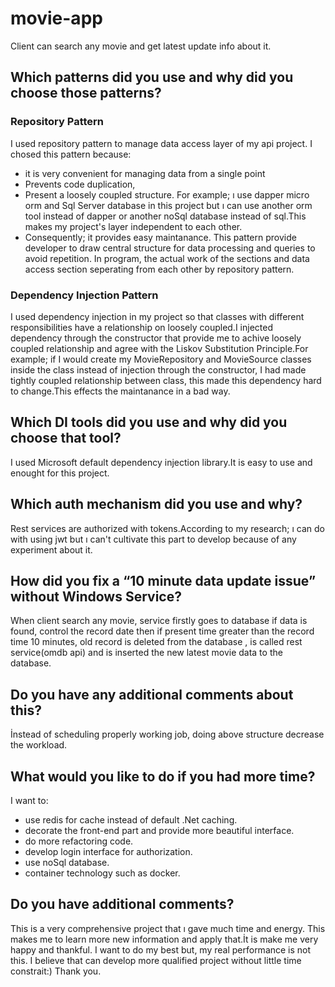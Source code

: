 # movie-app

Client can search any movie and get latest update info about it.

## Which patterns did you use and why did you choose those patterns?

### Repository Pattern

I used repository pattern to manage data access layer of my api project.
I chosed this pattern because:
* it is very convenient for managing data from a single point
* Prevents code duplication,
* Present a loosely coupled structure. For example; ı use dapper micro orm and Sql Server database in this project but 
ı can use another orm tool instead of dapper or another noSql database instead of sql.This makes my project's layer independent to each other.
* Consequently; it provides easy maintanance.
This pattern provide developer to draw central structure for data processing and queries to avoid repetition.
In program, the actual work of the sections and data access section seperating from each other by repository pattern.

### Dependency Injection Pattern

I used dependency injection in my project so that classes with different responsibilities have a relationship on 
loosely coupled.I injected dependency through the constructor that provide me to achive loosely coupled relationship and 
agree with the Liskov Substitution Principle.For example; if I would create my MovieRepository and MovieSource classes inside the class 
instead of injection through the constructor, I had made tightly coupled relationship between class, this made this dependency hard to change.This effects the maintanance in a bad way.
      
## Which DI tools did you use and why did you choose that tool?

 I used Microsoft default dependency injection library.It is easy to use and enought for this project.
 
## Which auth mechanism did you use and why?

Rest services are authorized with tokens.According to my research; ı can do with using jwt but ı can't cultivate this part to develop
because of any experiment about it.

## How did you fix a “10 minute data update issue” without Windows Service?

When client search any movie, service firstly goes to database if data is found, control the record date then
if present time greater than the record time 10 minutes, old record is deleted from the database , is called rest service(omdb api) and  is inserted the new latest movie data to the database.

## Do you have any additional comments about this?

İnstead of scheduling properly working job, doing above structure decrease the workload.

## What would you like to do if you had more time?

I want to: 
* use redis for cache instead of default .Net caching.
* decorate the front-end part and provide more beautiful interface.
* do more refactoring code.
* develop login interface for authorization.
* use noSql database.
* container technology such as docker.

## Do you have additional comments?

This is a very comprehensive project that ı gave much time and energy. This makes me to learn more new information and
apply that.İt is make me very happy and thankful.
I want to do my best but, my real performance is not this. I believe that can develop more qualified project without little time constrait:)
Thank you.
